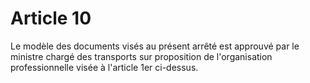 # Article 10

Le modèle des documents visés au présent arrêté est approuvé par le ministre chargé des transports sur proposition de l'organisation professionnelle visée à l'article 1er ci-dessus.
